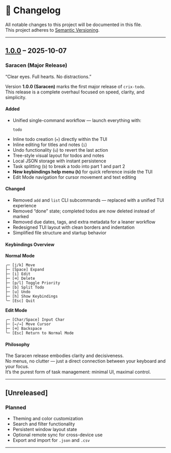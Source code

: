 # 🧾 Changelog

All notable changes to this project will be documented in this file.  
This project adheres to [Semantic Versioning](https://semver.org/).

---

## [1.0.0] – 2025-10-07
### Saracen (Major Release)

“Clear eyes. Full hearts. No distractions.”

Version **1.0.0 (Saracen)** marks the first major release of `crix-todo`.  
This release is a complete overhaul focused on speed, clarity, and simplicity.

#### Added
- Unified single-command workflow — launch everything with:
  ```
  todo
  ```
- Inline todo creation (`=`) directly within the TUI
- Inline editing for titles and notes (`i`)
- Undo functionality (`u`) to revert the last action
- Tree-style visual layout for todos and notes
- Local JSON storage with instant persistence
- Task splitting (`b`) to break a todo into part 1 and part 2
- **New keybindings help menu (`h`)** for quick reference inside the TUI
- Edit Mode navigation for cursor movement and text editing

#### Changed
- Removed `add` and `list` CLI subcommands — replaced with a unified TUI experience
- Removed “done” state; completed todos are now deleted instead of marked
- Removed due dates, tags, and extra metadata for a leaner workflow
- Redesigned TUI layout with clean borders and indentation
- Simplified file structure and startup behavior

#### Keybindings Overview

**Normal Mode**
```
╭─ [j/k] Move  
├─ [Space] Expand  
├─ [i] Edit  
├─ [⌫] Delete  
├─ [p/l] Toggle Priority  
├─ [b] Split Todo  
├─ [u] Undo  
├─ [h] Show Keybindings  
╰─ [Esc] Quit
```

**Edit Mode**
```
╭─ [Char/Space] Input Char  
├─ [←/→] Move Cursor  
├─ [⌫] Backspace  
╰─ [Esc] Return to Normal Mode
```

#### Philosophy
The Saracen release embodies clarity and decisiveness.  
No menus, no clutter — just a direct connection between your keyboard and your focus.  
It’s the purest form of task management: minimal UI, maximal control.

---

## [Unreleased]
### Planned
- Theming and color customization
- Search and filter functionality
- Persistent window layout state
- Optional remote sync for cross-device use
- Export and import for `.json` and `.csv`

---

[1.0.0]: https://github.com/yourusername/crix-todo/releases/tag/v1.0.0
